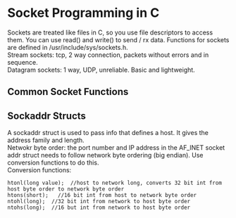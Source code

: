 # Socket Programming in C   
Sockets are treated like files in C, so you use file descriptors to access them. You can use read() and write() to send / rx data. Functions for sockets are defined in /usr/include/sys/sockets.h.    
Stream sockets: tcp, 2 way connection, packets without errors and in sequence.   
Datagram sockets: 1 way, UDP, unreliable. Basic and lightweight.    
## Common Socket Functions    

## Sockaddr Structs    
A sockaddr struct is used to pass info that defines a host. It gives the address family and length.    
Netwokr byte order: the port number and IP address in the AF_INET socket addr struct needs to follow network byte ordering (big endian). Use conversion functions to do this.      
Conversion functions:   
```
htonl(long value);  //host to network long, converts 32 bit int from host byte order to network byte order   
htons(short);   //16 bit int from host to network byte order   
ntohl(long);  //32 bit int from network to host byte order   
ntohs(long);  //16 but int from network to host byte order 
```
